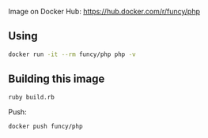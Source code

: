 Image on Docker Hub: https://hub.docker.com/r/funcy/php

## Using

```sh
docker run -it --rm funcy/php php -v
```

## Building this image

```sh
ruby build.rb
```

Push:

```sh
docker push funcy/php
```
